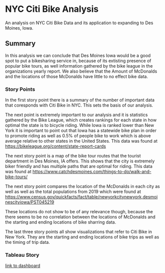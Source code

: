 # NYC Citi Bike Analysis
An analysis on NYC Citi Bike Data and its application to expanding to Des Moines, Iowa.
## Summary
In this analysis we can conclude that Des Moines Iowa would be a good spot to put a bikesharing service in, because of its extisting presence of popular bike tours, as well information gathered by the bike league in the organizations yearly report. We also believe that the Amount of McDonalds and the locations of those McDonalds have little to no effect bike data. 

### Story Points
In the first story point there is a summary of the number of important data that coresponds with Citi Bike in NYC. This sets the basis of our analysis.

The next point is extremely important to our analysis and it is statistics gathered by the Bike League, which creates rankings for each state in how optimal the state is to bicycle riding. While Iowa is ranked lower than New York it is important to point out that Iowa has a statewide bike plan in order to promote riding as well as 0.5% of people bike to work which is above average relative to other states in the United States. This data was found at https://bikeleague.org/content/state-report-cards 

The next story point is a map of the bike tour routes that the tourist department in Des Moines, IA offers. This shows that the city is extremely biker friendly and has multiple paths that are optimal for riding. This data was found at https://www.catchdesmoines.com/things-to-do/walk-and-bike-tours/

The next story point compares the location of the McDonalds in each city as well as well as the total populations from 2019 which were found at https://www.census.gov/quickfacts/fact/table/newyorkcitynewyork,desmoinescityiowa/PST045219

These locations do not show to be of any relevance though, because the there seems to be no correlation between the locations of McDonalds and the starting and ending locations of bike sharring data.

The last three story points all show visualizations that refer to Citi Bike in New York. They are the starting and ending locations of bike trips as well as the timing of trip data. 

### Tableau Story
[link to dashboard](https://public.tableau.com/profile/bailey.spraggins#!/vizhome/ModuleWork/BikeChallenge?publish=yes  )
